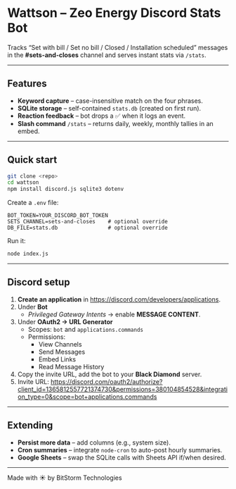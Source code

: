 # Wattson – Zeo Energy Discord Stats Bot

Tracks “Set with bill / Set no bill / Closed / Installation scheduled” messages in the **#sets-and-closes** channel and serves instant stats via `/stats`.

---

## Features
* **Keyword capture** – case-insensitive match on the four phrases.
* **SQLite storage** – self-contained `stats.db` (created on first run).
* **Reaction feedback** – bot drops a ✅ when it logs an event.
* **Slash command** `/stats` – returns daily, weekly, monthly tallies in an embed.

---

## Quick start

```bash
git clone <repo>
cd wattson
npm install discord.js sqlite3 dotenv
```

Create a `.env` file:

```env
BOT_TOKEN=YOUR_DISCORD_BOT_TOKEN
SETS_CHANNEL=sets-and-closes    # optional override
DB_FILE=stats.db                # optional override
```

Run it:

```bash
node index.js
```

---

## Discord setup

1. **Create an application** in <https://discord.com/developers/applications>.  
2. Under **Bot**  
   * *Privileged Gateway Intents* → enable **MESSAGE CONTENT**.  
3. Under **OAuth2 → URL Generator**  
   * Scopes: `bot` and `applications.commands`  
   * Permissions:  
     * View Channels  
     * Send Messages  
     * Embed Links  
     * Read Message History  
4. Copy the invite URL, add the bot to your **Black Diamond** server.
5. Invite URL: <https://discord.com/oauth2/authorize?client_id=1365812557721374730&permissions=380104854528&integration_type=0&scope=bot+applications.commands>

---

## Extending
* **Persist more data** – add columns (e.g., system size).  
* **Cron summaries** – integrate `node-cron` to auto-post hourly summaries.  
* **Google Sheets** – swap the SQLite calls with Sheets API if/when desired.

---

Made with ☀️ by BitStorm Technologies